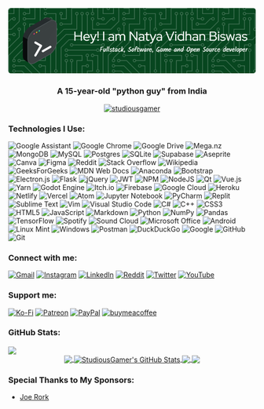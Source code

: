 <div align="center"><img src="header.png"></div>

<h3 align="center">A 15-year-old "python guy" from India</h3>

<p align="center"> <a href="https://github.com/studiousgamer/"><img src="https://github-profile-trophy-studiousgamer.vercel.app/?username=studiousgamer&theme=darkhub&margin-w=1&margin-h=15&column=9" alt="studiousgamer" /></a> </p>

<h3 align="left">Technologies I Use:</h3>

<p>
<img src="https://img.shields.io/badge/google%20assistant-4285F4?style=for-the-badge&amp;logo=google%20assistant&amp;logoColor=white" alt="Google Assistant">
<img src="https://img.shields.io/badge/Google%20Chrome-4285F4?style=for-the-badge&amp;logo=GoogleChrome&amp;logoColor=white" alt="Google Chrome">
<img src="https://img.shields.io/badge/Google%20Drive-4285F4?style=for-the-badge&amp;logo=googledrive&amp;logoColor=white" alt="Google Drive">
<img src="https://img.shields.io/badge/Mega-%23D90007.svg?style=for-the-badge&amp;logo=Mega&amp;logoColor=white" alt="Mega.nz">
<img src="https://img.shields.io/badge/MongoDB-%234ea94b.svg?style=for-the-badge&amp;logo=mongodb&amp;logoColor=white" alt="MongoDB">
<img src="https://img.shields.io/badge/mysql-%2300f.svg?style=for-the-badge&amp;logo=mysql&amp;logoColor=white" alt="MySQL">
<img src="https://img.shields.io/badge/postgres-%23316192.svg?style=for-the-badge&amp;logo=postgresql&amp;logoColor=white" alt="Postgres">
<img src="https://img.shields.io/badge/sqlite-%2307405e.svg?style=for-the-badge&amp;logo=sqlite&amp;logoColor=white" alt="SQLite">
<img src="https://img.shields.io/badge/Supabase-3ECF8E?style=for-the-badge&amp;logo=supabase&amp;logoColor=white" alt="Supabase">
<img src="https://img.shields.io/badge/Aseprite-FFFFFF?style=for-the-badge&amp;logo=Aseprite&amp;logoColor=#7D929E" alt="Aseprite">
<img src="https://img.shields.io/badge/Canva-%2300C4CC.svg?style=for-the-badge&amp;logo=Canva&amp;logoColor=white" alt="Canva">
<img src="https://img.shields.io/badge/figma-%23F24E1E.svg?style=for-the-badge&amp;logo=figma&amp;logoColor=white" alt="Figma">
<img src="https://img.shields.io/badge/Reddit-%23FF4500.svg?style=for-the-badge&amp;logo=Reddit&amp;logoColor=white" alt="Reddit">
<img src="https://img.shields.io/badge/-Stackoverflow-FE7A16?style=for-the-badge&amp;logo=stack-overflow&amp;logoColor=white" alt="Stack Overflow">
<img src="https://img.shields.io/badge/Wikipedia-%23000000.svg?style=for-the-badge&amp;logo=wikipedia&amp;logoColor=white" alt="Wikipedia">
<img src="https://img.shields.io/badge/GeeksforGeeks-gray?style=for-the-badge&amp;logo=geeksforgeeks&amp;logoColor=35914c" alt="GeeksForGeeks">
<img src="https://img.shields.io/badge/MDN_Web_Docs-black?style=for-the-badge&amp;logo=mdnwebdocs&amp;logoColor=white" alt="MDN Web Docs">
<img src="https://img.shields.io/badge/Anaconda-%2344A833.svg?style=for-the-badge&amp;logo=anaconda&amp;logoColor=white" alt="Anaconda">
<img src="https://img.shields.io/badge/bootstrap-%23563D7C.svg?style=for-the-badge&amp;logo=bootstrap&amp;logoColor=white" alt="Bootstrap">
<img src="https://img.shields.io/badge/Electron-191970?style=for-the-badge&amp;logo=Electron&amp;logoColor=white" alt="Electron.js">
<img src="https://img.shields.io/badge/flask-%23000.svg?style=for-the-badge&amp;logo=flask&amp;logoColor=white" alt="Flask">
<img src="https://img.shields.io/badge/jquery-%230769AD.svg?style=for-the-badge&amp;logo=jquery&amp;logoColor=white" alt="jQuery">
<img src="https://img.shields.io/badge/JWT-black?style=for-the-badge&amp;logo=JSON%20web%20tokens" alt="JWT">
<img src="https://img.shields.io/badge/NPM-%23000000.svg?style=for-the-badge&amp;logo=npm&amp;logoColor=white" alt="NPM">
<img src="https://img.shields.io/badge/node.js-6DA55F?style=for-the-badge&amp;logo=node.js&amp;logoColor=white" alt="NodeJS">
<img src="https://img.shields.io/badge/Qt-%23217346.svg?style=for-the-badge&amp;logo=Qt&amp;logoColor=white" alt="Qt">
<img src="https://img.shields.io/badge/vuejs-%2335495e.svg?style=for-the-badge&amp;logo=vuedotjs&amp;logoColor=%234FC08D" alt="Vue.js">
<img src="https://img.shields.io/badge/yarn-%232C8EBB.svg?style=for-the-badge&amp;logo=yarn&amp;logoColor=white" alt="Yarn">
<img src="https://img.shields.io/badge/GODOT-%23FFFFFF.svg?style=for-the-badge&amp;logo=godot-engine" alt="Godot Engine">
<img src="https://img.shields.io/badge/Itch-%23FF0B34.svg?style=for-the-badge&amp;logo=Itch.io&amp;logoColor=white" alt="Itch.io">
<img src="https://img.shields.io/badge/firebase-%23039BE5.svg?style=for-the-badge&amp;logo=firebase" alt="Firebase">
<img src="https://img.shields.io/badge/GoogleCloud-%234285F4.svg?style=for-the-badge&amp;logo=google-cloud&amp;logoColor=white" alt="Google Cloud">
<img src="https://img.shields.io/badge/heroku-%23430098.svg?style=for-the-badge&amp;logo=heroku&amp;logoColor=white" alt="Heroku">
<img src="https://img.shields.io/badge/netlify-%23000000.svg?style=for-the-badge&amp;logo=netlify&amp;logoColor=#00C7B7" alt="Netlify">
<img src="https://img.shields.io/badge/vercel-%23000000.svg?style=for-the-badge&amp;logo=vercel&amp;logoColor=white" alt="Vercel">
<img src="https://img.shields.io/badge/Atom-%2366595C.svg?style=for-the-badge&amp;logo=atom&amp;logoColor=white" alt="Atom">
<img src="https://img.shields.io/badge/jupyter-%23FA0F00.svg?style=for-the-badge&amp;logo=jupyter&amp;logoColor=white" alt="Jupyter Notebook">
<img src="https://img.shields.io/badge/pycharm-143?style=for-the-badge&amp;logo=pycharm&amp;logoColor=black&amp;color=black&amp;labelColor=green" alt="PyCharm">
<img src="https://img.shields.io/badge/Replit-DD1200?style=for-the-badge&amp;logo=Replit&amp;logoColor=white" alt="Replit">
<img src="https://img.shields.io/badge/sublime_text-%23575757.svg?style=for-the-badge&amp;logo=sublime-text&amp;logoColor=important" alt="Sublime Text">
<img src="https://img.shields.io/badge/VIM-%2311AB00.svg?style=for-the-badge&amp;logo=vim&amp;logoColor=white" alt="Vim">
<img src="https://img.shields.io/badge/Visual%20Studio%20Code-0078d7.svg?style=for-the-badge&amp;logo=visual-studio-code&amp;logoColor=white" alt="Visual Studio Code">
<img src="https://img.shields.io/badge/c%23-%23239120.svg?style=for-the-badge&amp;logo=c-sharp&amp;logoColor=white" alt="C#">
<img src="https://img.shields.io/badge/c++-%2300599C.svg?style=for-the-badge&amp;logo=c%2B%2B&amp;logoColor=white" alt="C++">
<img src="https://img.shields.io/badge/css3-%231572B6.svg?style=for-the-badge&amp;logo=css3&amp;logoColor=white" alt="CSS3">
<img src="https://img.shields.io/badge/html5-%23E34F26.svg?style=for-the-badge&amp;logo=html5&amp;logoColor=white" alt="HTML5">
<img src="https://img.shields.io/badge/javascript-%23323330.svg?style=for-the-badge&amp;logo=javascript&amp;logoColor=%23F7DF1E" alt="JavaScript">
<img src="https://img.shields.io/badge/markdown-%23000000.svg?style=for-the-badge&amp;logo=markdown&amp;logoColor=white" alt="Markdown">
<img src="https://img.shields.io/badge/python-3670A0?style=for-the-badge&amp;logo=python&amp;logoColor=ffdd54" alt="Python">
<img src="https://img.shields.io/badge/numpy-%23013243.svg?style=for-the-badge&amp;logo=numpy&amp;logoColor=white" alt="NumPy">
<img src="https://img.shields.io/badge/pandas-%23150458.svg?style=for-the-badge&amp;logo=pandas&amp;logoColor=white" alt="Pandas">
<img src="https://img.shields.io/badge/TensorFlow-%23FF6F00.svg?style=for-the-badge&amp;logo=TensorFlow&amp;logoColor=white" alt="TensorFlow">
<img src="https://img.shields.io/badge/Spotify-1ED760?style=for-the-badge&amp;logo=spotify&amp;logoColor=white" alt="Spotify">
<img src="https://img.shields.io/badge/sound%20cloud-FF5500?style=for-the-badge&amp;logo=soundcloud&amp;logoColor=white" alt="Sound Cloud">
<img src="https://img.shields.io/badge/Microsoft_Office-D83B01?style=for-the-badge&amp;logo=microsoft-office&amp;logoColor=white" alt="Microsoft Office">
<img src="https://img.shields.io/badge/Android-3DDC84?style=for-the-badge&amp;logo=android&amp;logoColor=white" alt="Android">
<img src="https://img.shields.io/badge/Linux%20Mint-87CF3E?style=for-the-badge&amp;logo=Linux%20Mint&amp;logoColor=white" alt="Linux Mint">
<img src="https://img.shields.io/badge/Windows-0078D6?style=for-the-badge&amp;logo=windows&amp;logoColor=white" alt="Windows">
<img src="https://img.shields.io/badge/Postman-FF6C37?style=for-the-badge&amp;logo=postman&amp;logoColor=white" alt="Postman">
<img src="https://img.shields.io/badge/DuckDuckGo-DE5833?style=for-the-badge&amp;logo=DuckDuckGo&amp;logoColor=white" alt="DuckDuckGo">
<img src="https://img.shields.io/badge/google-4285F4?style=for-the-badge&amp;logo=google&amp;logoColor=white" alt="Google">
<img src="https://img.shields.io/badge/github-%23121011.svg?style=for-the-badge&amp;logo=github&amp;logoColor=white" alt="GitHub">
<img src="https://img.shields.io/badge/git-%23F05033.svg?style=for-the-badge&amp;logo=git&amp;logoColor=white" alt="Git">
</p>

<h3 align="left">Connect with me:</h3>

<p>
<a href="mailto:natyavidhanbiswas10@gmail.com"><img src="https://img.shields.io/badge/Gmail-D14836?style=for-the-badge&amp;logo=gmail&amp;logoColor=white" alt="Gmail"></a>
<a href="https://instagram.com/natyavidhan"><img src="https://img.shields.io/badge/Instagram-%23E4405F.svg?style=for-the-badge&amp;logo=Instagram&amp;logoColor=white" alt="Instagram"></a>
<a href="https://www.linkedin.com/in/natya-vidhan-biswas-741310189/"><img src="https://img.shields.io/badge/linkedin-%230077B5.svg?style=for-the-badge&amp;logo=linkedin&amp;logoColor=white" alt="LinkedIn"></a>
<a href="https://reddit.com/u/studious_gamer"><img src="https://img.shields.io/badge/Reddit-FF4500?style=for-the-badge&amp;logo=reddit&amp;logoColor=white" alt="Reddit"></a>
<a href="https://twitter.com/NatyaCodes"><img src="https://img.shields.io/badge/Twitter-%231DA1F2.svg?style=for-the-badge&amp;logo=Twitter&amp;logoColor=white" alt="Twitter"></a>
<a href="https://www.youtube.com/channel/UCb3rnqZcBN9kPx5--yz5A3A"><img src="https://img.shields.io/badge/YouTube-%23FF0000.svg?style=for-the-badge&amp;logo=YouTube&amp;logoColor=white" alt="YouTube"></a>
</p>

<h3 align="left">Support me:</h3>

<p>
<a href="https://ko-fi.com/studiousgamer"><img src="https://img.shields.io/badge/Ko--fi-F16061?style=for-the-badge&amp;logo=ko-fi&amp;logoColor=white" alt="Ko-Fi"></a>
<a href="https://www.patreon.com/natyacodes"><img src="https://img.shields.io/badge/Patreon-F96854?style=for-the-badge&amp;logo=patreon&amp;logoColor=white" alt="Patreon"></a>
<a href="https://paypal.me/StudiousGamer"><img src="https://img.shields.io/badge/PayPal-00457C?style=for-the-badge&amp;logo=paypal&amp;logoColor=white" alt="PayPal"></a>
<a href="https://www.buymeacoffee.com/natyacodes"><img src="https://img.shields.io/badge/BuyMeACoffee-fedc00?style=for-the-badge&amp;logo=buymeacoffee&amp;logoColor=black" alt="buymeacoffee"></a>
</p>



### GitHub Stats:
<a href="https://github.com/studiousgamer">
<img align="center" src="https://activity-graph.herokuapp.com/graph?username=studiousgamer&bg_color=1d1f21&color=ffffff&line=2bbc8a&point=ffffff&area_color=0f172a&area=true&hide_border=true&custom_title=GitHub%20Commits%20Graph" />
</a>
<div align="center">

<a href="https://github.com/studiousgamer">
  <img align="center" src="https://github-readme-stats-studiousgamer.vercel.app/api/top-langs/?username=studiousgamer&title_color=ffffff&text_color=c9cacc&icon_color=2bbc8a&bg_color=1d1f21&langs_count=3" />
</a>

<a href="https://github.com/studiousgamer">
  <img align="center" src="https://github-readme-stats-studiousgamer.vercel.app/api?username=studiousgamer&show_icons=true&line_height=27&count_private=true&title_color=ffffff&text_color=c9cacc&icon_color=2bbc8a&bg_color=1d1f21" alt="StudiousGamer's GitHub Stats" />
</a>

<a href="https://github.com/studiousgamer/ASCII-fy">
  <img align="center" src="https://github-readme-stats-studiousgamer.vercel.app/api/pin/?username=studiousgamer&repo=ASCII-fy&title_color=ffffff&text_color=c9cacc&icon_color=2bbc8a&bg_color=1d1f21" />
</a>

<a href="https://github.com/tyro-inc/tyro-engine">
  <img align="center" src="https://github-readme-stats-studiousgamer.vercel.app/api/pin/?username=tyro-inc&repo=tyro-engine&title_color=ffffff&text_color=c9cacc&icon_color=2bbc8a&bg_color=1d1f21" />
</a>  <br>
</div>

<h3>Special Thanks to My Sponsors:</h3>
<ul>
  <li><a href="https://github.com/jrork">Joe Rork</a></li>
</ul>
